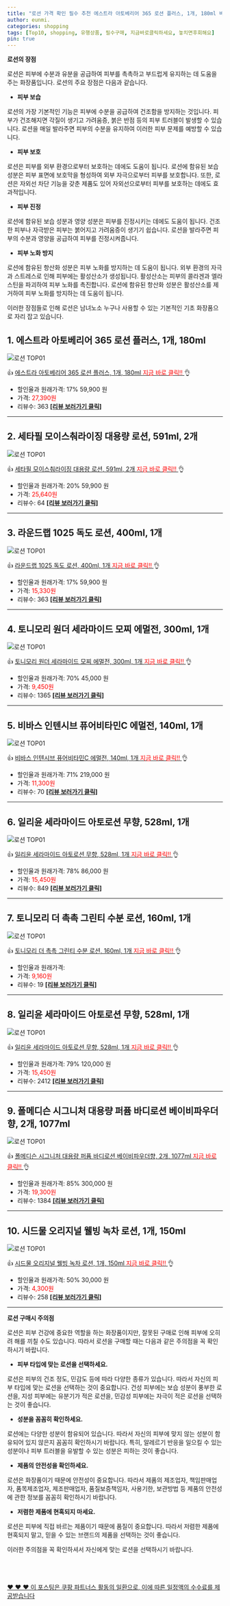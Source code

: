 ```yaml
---
title: "로션 가격 확인 필수 추천 에스트라 아토베리어 365 로션 플러스, 1개, 180ml 비교 장점 구매가이드"
author: eunmi.
categories: shopping
tags: [Top10, shopping, 유행상품, 필수구매, 지금바로클릭하세요, 놓치면후회해요]
pin: true
---
```

**로션의 장점**

로션은 피부에 수분과 유분을 공급하여 피부를 촉촉하고 부드럽게 유지하는 데 도움을 주는 화장품입니다. 로션의 주요 장점은 다음과 같습니다.

* **피부 보습**

로션의 가장 기본적인 기능은 피부에 수분을 공급하여 건조함을 방지하는 것입니다. 피부가 건조해지면 각질이 생기고 가려움증, 붉은 반점 등의 피부 트러블이 발생할 수 있습니다. 로션을 매일 발라주면 피부의 수분을 유지하여 이러한 피부 문제를 예방할 수 있습니다.

* **피부 보호**

로션은 피부를 외부 환경으로부터 보호하는 데에도 도움이 됩니다. 로션에 함유된 보습 성분은 피부 표면에 보호막을 형성하여 외부 자극으로부터 피부를 보호합니다. 또한, 로션은 자외선 차단 기능을 갖춘 제품도 있어 자외선으로부터 피부를 보호하는 데에도 효과적입니다.

* **피부 진정**

로션에 함유된 보습 성분과 영양 성분은 피부를 진정시키는 데에도 도움이 됩니다. 건조한 피부나 자극받은 피부는 붉어지고 가려움증이 생기기 쉽습니다. 로션을 발라주면 피부의 수분과 영양을 공급하여 피부를 진정시켜줍니다.

* **피부 노화 방지**

로션에 함유된 항산화 성분은 피부 노화를 방지하는 데 도움이 됩니다. 외부 환경의 자극과 스트레스로 인해 피부에는 활성산소가 생성됩니다. 활성산소는 피부의 콜라겐과 엘라스틴을 파괴하여 피부 노화를 촉진합니다. 로션에 함유된 항산화 성분은 활성산소를 제거하여 피부 노화를 방지하는 데 도움이 됩니다.

이러한 장점들로 인해 로션은 남녀노소 누구나 사용할 수 있는 기본적인 기초 화장품으로 자리 잡고 있습니다.

   

## 1. 에스트라 아토베리어 365 로션 플러스, 1개, 180ml

![로션 TOP01](https://thumbnail10.coupangcdn.com/thumbnails/remote/230x230ex/image/retail/images/4690401835144025-94ad53c9-f9ab-4a5b-ae5e-8985bf1e627b.jpg)


👍 [에스트라 아토베리어 365 로션 플러스, 1개, 180ml <font color=red> 지금 바로 클릭!! </font> ](https://link.coupang.com/re/AFFSDP?lptag=AF3617701&subid=GithubCoopas&pageKey=6248925733&traceid=V0-153&itemId=12655849052&vendorItemId=79923189403) 👌 


- 할인율과 원래가격: 17%  59,900   원
- 가격: <span style='color:red'>27,390원</span>
- 리뷰수: 363  [**[리뷰 보러가기 클릭]**](https://link.coupang.com/re/AFFSDP?lptag=AF3617701&subid=GithubCoopas&pageKey=6248925733&traceid=V0-153&itemId=12655849052&vendorItemId=79923189403)

---


   

## 2. 세타필 모이스춰라이징 대용량 로션, 591ml, 2개

![로션 TOP01](https://thumbnail6.coupangcdn.com/thumbnails/remote/230x230ex/image/retail/images/711593805388429-8681b9cc-5d10-40db-99d4-f490d8eca8b5.jpg)


👍 [세타필 모이스춰라이징 대용량 로션, 591ml, 2개 <font color=red> 지금 바로 클릭!! </font> ](https://link.coupang.com/re/AFFSDP?lptag=AF3617701&subid=GithubCoopas&pageKey=7164345502&traceid=V0-153&itemId=15015111767&vendorItemId=85072877349) 👌 


- 할인율과 원래가격: 20%  59,900   원
- 가격: <span style='color:red'>25,640원</span>
- 리뷰수: 64  [**[리뷰 보러가기 클릭]**](https://link.coupang.com/re/AFFSDP?lptag=AF3617701&subid=GithubCoopas&pageKey=7164345502&traceid=V0-153&itemId=15015111767&vendorItemId=85072877349)

---


   

## 3. 라운드랩 1025 독도 로션, 400ml, 1개

![로션 TOP01](https://thumbnail9.coupangcdn.com/thumbnails/remote/230x230ex/image/retail/images/4531142899274631-201bed84-fbef-4733-a59b-97b446a7787a.jpg)


👍 [라운드랩 1025 독도 로션, 400ml, 1개 <font color=red> 지금 바로 클릭!! </font> ](https://link.coupang.com/re/AFFSDP?lptag=AF3617701&subid=GithubCoopas&pageKey=6216457137&traceid=V0-153&itemId=6683983547&vendorItemId=73191776348) 👌 


- 할인율과 원래가격: 17%  59,900   원
- 가격: <span style='color:red'>15,330원</span>
- 리뷰수: 363  [**[리뷰 보러가기 클릭]**](https://link.coupang.com/re/AFFSDP?lptag=AF3617701&subid=GithubCoopas&pageKey=6216457137&traceid=V0-153&itemId=6683983547&vendorItemId=73191776348)

---


   

## 4. 토니모리 원더 세라마이드 모찌 에멀전, 300ml, 1개

![로션 TOP01](https://thumbnail9.coupangcdn.com/thumbnails/remote/230x230ex/image/retail/images/681854995602136-74716ab4-5143-43ba-b526-a853a5e6a941.jpg)


👍 [토니모리 원더 세라마이드 모찌 에멀전, 300ml, 1개 <font color=red> 지금 바로 클릭!! </font> ](https://link.coupang.com/re/AFFSDP?lptag=AF3617701&subid=GithubCoopas&pageKey=4400041876&traceid=V0-153&itemId=5225297010&vendorItemId=72534383953) 👌 


- 할인율과 원래가격: 70%  45,000   원
- 가격: <span style='color:red'>9,450원</span>
- 리뷰수: 1365  [**[리뷰 보러가기 클릭]**](https://link.coupang.com/re/AFFSDP?lptag=AF3617701&subid=GithubCoopas&pageKey=4400041876&traceid=V0-153&itemId=5225297010&vendorItemId=72534383953)

---


   

## 5. 비바스 인텐시브 퓨어비타민C 에멀전, 140ml, 1개

![로션 TOP01](https://thumbnail7.coupangcdn.com/thumbnails/remote/230x230ex/image/retail/images/4101692825279033-af361ede-6501-45e9-8936-826ee66a7ce4.jpg)


👍 [비바스 인텐시브 퓨어비타민C 에멀전, 140ml, 1개 <font color=red> 지금 바로 클릭!! </font> ](https://link.coupang.com/re/AFFSDP?lptag=AF3617701&subid=GithubCoopas&pageKey=6443390669&traceid=V0-153&itemId=377234825&vendorItemId=71093749008) 👌 


- 할인율과 원래가격: 71%  219,000   원
- 가격: <span style='color:red'>11,300원</span>
- 리뷰수: 70  [**[리뷰 보러가기 클릭]**](https://link.coupang.com/re/AFFSDP?lptag=AF3617701&subid=GithubCoopas&pageKey=6443390669&traceid=V0-153&itemId=377234825&vendorItemId=71093749008)

---


   

## 6. 일리윤 세라마이드 아토로션 무향, 528ml, 1개

![로션 TOP01](https://thumbnail6.coupangcdn.com/thumbnails/remote/230x230ex/image/retail/images/2977220283279792-57ee4bf6-57db-4561-8fed-d9181ec85777.jpg)


👍 [일리윤 세라마이드 아토로션 무향, 528ml, 1개 <font color=red> 지금 바로 클릭!! </font> ](https://link.coupang.com/re/AFFSDP?lptag=AF3617701&subid=GithubCoopas&pageKey=6936824598&traceid=V0-153&itemId=13311997229&vendorItemId=3335127002) 👌 


- 할인율과 원래가격: 78%  86,000   원
- 가격: <span style='color:red'>15,450원</span>
- 리뷰수: 849  [**[리뷰 보러가기 클릭]**](https://link.coupang.com/re/AFFSDP?lptag=AF3617701&subid=GithubCoopas&pageKey=6936824598&traceid=V0-153&itemId=13311997229&vendorItemId=3335127002)

---


   

## 7. 토니모리 더 촉촉 그린티 수분 로션, 160ml, 1개

![로션 TOP01](https://thumbnail7.coupangcdn.com/thumbnails/remote/230x230ex/image/retail/images/4764913579723-0b08462f-3818-4215-ab23-b6e4ee673722.jpg)


👍 [토니모리 더 촉촉 그린티 수분 로션, 160ml, 1개 <font color=red> 지금 바로 클릭!! </font> ](https://link.coupang.com/re/AFFSDP?lptag=AF3617701&subid=GithubCoopas&pageKey=18115198&traceid=V0-153&itemId=72820645&vendorItemId=3118703545) 👌 


- 할인율과 원래가격: 
- 가격: <span style='color:red'>9,160원</span>
- 리뷰수: 19  [**[리뷰 보러가기 클릭]**](https://link.coupang.com/re/AFFSDP?lptag=AF3617701&subid=GithubCoopas&pageKey=18115198&traceid=V0-153&itemId=72820645&vendorItemId=3118703545)

---


   

## 8. 일리윤 세라마이드 아토로션 무향, 528ml, 1개

![로션 TOP01](https://thumbnail6.coupangcdn.com/thumbnails/remote/230x230ex/image/retail/images/2977220283279792-57ee4bf6-57db-4561-8fed-d9181ec85777.jpg)


👍 [일리윤 세라마이드 아토로션 무향, 528ml, 1개 <font color=red> 지금 바로 클릭!! </font> ](https://link.coupang.com/re/AFFSDP?lptag=AF3617701&subid=GithubCoopas&pageKey=6936824598&traceid=V0-153&itemId=13311997229&vendorItemId=3335127002) 👌 


- 할인율과 원래가격: 79%  120,000   원
- 가격: <span style='color:red'>15,450원</span>
- 리뷰수: 2412  [**[리뷰 보러가기 클릭]**](https://link.coupang.com/re/AFFSDP?lptag=AF3617701&subid=GithubCoopas&pageKey=6936824598&traceid=V0-153&itemId=13311997229&vendorItemId=3335127002)

---


   

## 9. 폴메디슨 시그니처 대용량 퍼퓸 바디로션 베이비파우더향, 2개, 1077ml

![로션 TOP01](https://thumbnail7.coupangcdn.com/thumbnails/remote/230x230ex/image/retail/images/665330535449461-a39f92d3-2842-426e-9d45-91c8a9ed1a19.jpg)


👍 [폴메디슨 시그니처 대용량 퍼퓸 바디로션 베이비파우더향, 2개, 1077ml <font color=red> 지금 바로 클릭!! </font> ](https://link.coupang.com/re/AFFSDP?lptag=AF3617701&subid=GithubCoopas&pageKey=7405840396&traceid=V0-153&itemId=19026839687&vendorItemId=70332755124) 👌 


- 할인율과 원래가격: 85%  300,000   원
- 가격: <span style='color:red'>19,300원</span>
- 리뷰수: 1384  [**[리뷰 보러가기 클릭]**](https://link.coupang.com/re/AFFSDP?lptag=AF3617701&subid=GithubCoopas&pageKey=7405840396&traceid=V0-153&itemId=19026839687&vendorItemId=70332755124)

---


   

## 10. 시드물 오리지널 웰빙 녹차 로션, 1개, 150ml

![로션 TOP01](https://thumbnail6.coupangcdn.com/thumbnails/remote/230x230ex/image/retail/images/12578755905828417-9aaf91c5-2923-4f3c-93ba-f7508b08b74d.jpg)


👍 [시드물 오리지널 웰빙 녹차 로션, 1개, 150ml <font color=red> 지금 바로 클릭!! </font> ](https://link.coupang.com/re/AFFSDP?lptag=AF3617701&subid=GithubCoopas&pageKey=6309649035&traceid=V0-153&itemId=6972003402&vendorItemId=5305368873) 👌 


- 할인율과 원래가격: 50%  30,000   원
- 가격: <span style='color:red'>4,300원</span>
- 리뷰수: 258  [**[리뷰 보러가기 클릭]**](https://link.coupang.com/re/AFFSDP?lptag=AF3617701&subid=GithubCoopas&pageKey=6309649035&traceid=V0-153&itemId=6972003402&vendorItemId=5305368873)

---
**로션 구매시 주의점**

로션은 피부 건강에 중요한 역할을 하는 화장품이지만, 잘못된 구매로 인해 피부에 오히려 해를 끼칠 수도 있습니다. 따라서 로션을 구매할 때는 다음과 같은 주의점을 꼭 확인하시기 바랍니다.

* **피부 타입에 맞는 로션을 선택하세요.**

로션은 피부의 건조 정도, 민감도 등에 따라 다양한 종류가 있습니다. 따라서 자신의 피부 타입에 맞는 로션을 선택하는 것이 중요합니다. 건성 피부에는 보습 성분이 풍부한 로션을, 지성 피부에는 유분기가 적은 로션을, 민감성 피부에는 자극이 적은 로션을 선택하는 것이 좋습니다.

* **성분을 꼼꼼히 확인하세요.**

로션에는 다양한 성분이 함유되어 있습니다. 따라서 자신의 피부에 맞지 않는 성분이 함유되어 있지 않은지 꼼꼼히 확인하시기 바랍니다. 특히, 알레르기 반응을 일으킬 수 있는 성분이나 피부 트러블을 유발할 수 있는 성분은 피하는 것이 좋습니다.

* **제품의 안전성을 확인하세요.**

로션은 화장품이기 때문에 안전성이 중요합니다. 따라서 제품의 제조업자, 책임판매업자, 품목제조업자, 제조판매업자, 품질보증책임자, 사용기한, 보관방법 등 제품의 안전성에 관한 정보를 꼼꼼히 확인하시기 바랍니다.

* **저렴한 제품에 현혹되지 마세요.**

로션은 피부에 직접 바르는 제품이기 때문에 품질이 중요합니다. 따라서 저렴한 제품에 현혹되지 말고, 믿을 수 있는 브랜드의 제품을 선택하는 것이 좋습니다.

이러한 주의점을 꼭 확인하셔서 자신에게 맞는 로션을 선택하시기 바랍니다.<br><br><br><br><br> [ ❤ ❤ ❤ 이 포스팅은 쿠팡 파트너스 활동의 일환으로, 이에 따른 일정액의 수수료를 제공받습니다](https://link.coupang.com/a/bcEFyh)
